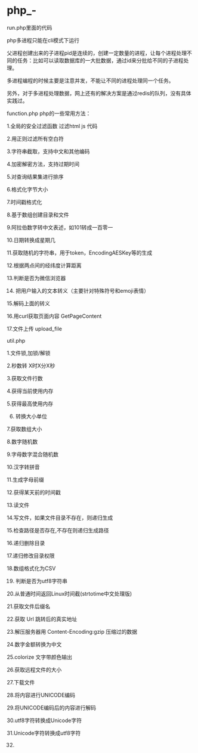 # php_-
run.php里面的代码

php多进程只能在cli模式下运行

父进程创建出来的子进程pid是连续的，创建一定数量的进程，让每个进程处理不同的任务：比如可以读取数据库的一大批数据，通过id来分批给不同的子进程处理。

多进程编程的时候主要是注意并发，不能让不同的进程处理同一个任务。

另外，对于多进程处理数据，网上还有的解决方案是通过redis的队列，没有具体实践过。

function.php
php的一些常用方法：

1.全局的安全过滤函数 过滤html js 代码

2.用正则过滤所有空白符

3.字符串截取，支持中文和其他编码

4.加密解密方法，支持过期时间

5.对查询结果集进行排序

6.格式化字节大小

7.时间戳格式化

8.基于数组创建目录和文件

9.阿拉伯数字转中文表述，如101转成一百零一

10.日期转换成星期几

11.获取随机的字符串，用于token，EncodingAESKey等的生成

12.根据两点间的经纬度计算距离

13.判断是否为微信浏览器

14. 把用户输入的文本转义（主要针对特殊符号和emoji表情）

15.解码上面的转义

16.用curl获取页面内容 GetPageContent

17.文件上传 upload_file

util.php

1.文件锁,加锁/解锁

2.秒数转 X时X分X秒

3.获取文件行数

4.获得当前使用内存

5.获得最高使用内存

6. 转换大小单位

7.获取数组大小

8.数字随机数

9.字母数字混合随机数

10.汉字转拼音

11.生成字母前缀

12.获得某天前的时间戳

13.读文件

14.写文件，如果文件目录不存在，则递归生成

15.检查路径是否存在,不存在则递归生成路径

16.递归删除目录

17.递归修改目录权限

18.数组格式化为CSV

19. 判断是否为utf8字符串

20.从普通时间返回Linux时间截(strtotime中文处理版)

21.获取文件后缀名

22.获取 Url 跳转后的真实地址

23.解压服务器用 Content-Encoding:gzip 压缩过的数据

24.数字金额转换为中文

25.colorize  文字带颜色输出

26.获取远程文件的大小

27.下载文件

28.将内容进行UNICODE编码

29.将UNICODE编码后的内容进行解码

30.utf8字符转换成Unicode字符

31.Unicode字符转换成utf8字符

32.
